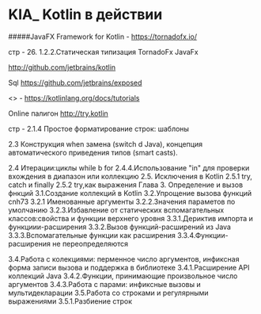 # KIA_ Kotlin в действии
#####JavaFX Framework for Kotlin - https://tornadofx.io/

стр - 26. 1.2.2.Статическая типизация
TornadoFx 
JavaFx

http://github.com/jetbrains/kotlin

Sql https://github.com/jetbrains/exposed

<<Tutorials>> - https://kotlinlang.org/docs/tutorials

Online палигон http://try.kotlin

стр - 2.1.4 Простое форматирование строк: шаблоны

2.3 Конструкция when замена (switch d Java), 
    концепция автоматического приведения типов (smart casts).
    
2.4 Итерации:циклы while b for
2.4.4.Использование "in" для проверки вхождения в диапазон или коллекцию
2.5. Исключения в Kotlin
2.5.1 try, catch и finally
2.5.2 try,как выражения
Глава 3. Определение и вызов фнкций
3.1.Создание коллекций в Kotlin
3.2.Упрощение вызова функций cnh73
3.2.1 Именованные аргументы
3.2.2.Значения параметов по умолчанию
3.2.3.Избавление от статических вспомагательных классов:свойства и функции верхнего уровня
3.3.1.Дериктив импорта и функциии-расширения
3.3.2.Вызов функций-расширений из Java
3.3.3.Вспомагательные функции как расширения
3.3.4.Функции-расширения не переопределяются

3.4.Работа с колекциями:
                    перменное число аргументов,
                    инфиксная форма записи вызова
                    и поддержка в библиотеке
3.4.1.Расширение API коллекций Java
3.4.2.Функции, принимающие произвольное число аргументов
3.4.3.Работа с парами: инфиксные вызовы и мультидекларации
3.5.Работа со строками и регулярными выражениями
3.5.1.Разбиение строк
